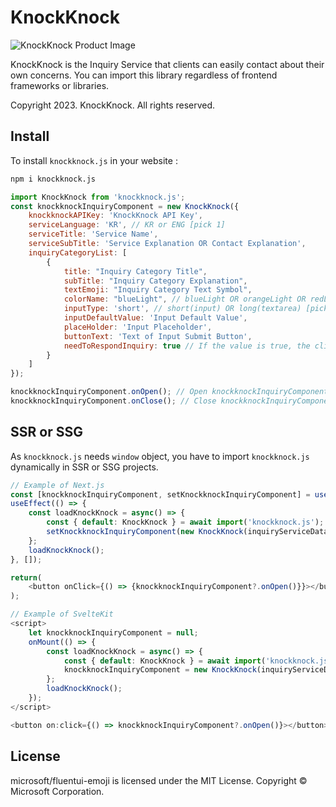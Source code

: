 # KnockKnock

![KnockKnock Product Image](https://knockknock.support/knockknockProd.png)

KnockKnock is the Inquiry Service that clients can easily contact about their own concerns. You can import this library regardless of frontend frameworks or libraries.

Copyright 2023. KnockKnock. All rights reserved.


## Install

To install `knockknock.js` in your website :

```bash
npm i knockknock.js
```

```javascript
import KnockKnock from 'knockknock.js';
const knockknockInquiryComponent = new KnockKnock({
    knockknockAPIKey: 'KnockKnock API Key',
    serviceLanguage: 'KR', // KR or ENG [pick 1]
    serviceTitle: 'Service Name',
    serviceSubTitle: 'Service Explanation OR Contact Explanation',
    inquiryCategoryList: [
        {   
            title: "Inquiry Category Title",
            subTitle: "Inquiry Category Explanation",
            textEmoji: "Inquiry Category Text Symbol",
            colorName: "blueLight", // blueLight OR orangeLight OR redLight OR greenLight [pick 1]
            inputType: 'short', // short(input) OR long(textarea) [pick 1]
            inputDefaultValue: 'Input Default Value',
            placeHolder: 'Input Placeholder',
            buttonText: 'Text of Input Submit Button',
            needToRespondInquiry: true // If the value is true, the clients should enter their email address.
        }
    ]
});

knockknockInquiryComponent.onOpen(); // Open knockknockInquiryComponent
knockknockInquiryComponent.onClose(); // Close knockknockInquiryComponent
```


## SSR or SSG

As `knockknock.js` needs `window` object, you have to import `knockknock.js` dynamically in SSR or SSG projects. 

```javascript
// Example of Next.js
const [knockknockInquiryComponent, setKnockknockInquiryComponent] = useState(null);
useEffect(() => {
    const loadKnockKnock = async() => {
        const { default: KnockKnock } = await import('knockknock.js');
        setKnockknockInquiryComponent(new KnockKnock(inquiryServiceData));
    };
    loadKnockKnock();
}, []);

return(
    <button onClick={() => {knockknockInquiryComponent?.onOpen()}}></button>
);
```
```javascript
// Example of SvelteKit
<script>
    let knockknockInquiryComponent = null;
    onMount(() => {
        const loadKnockKnock = async() => {
            const { default: KnockKnock } = await import('knockknock.js');
            knockknockInquiryComponent = new KnockKnock(inquiryServiceData);
        };
        loadKnockKnock();
    });
</script>

<button on:click={() => knockknockInquiryComponent?.onOpen()}></button>
```


## License

microsoft/fluentui-emoji is licensed under the MIT License. Copyright © Microsoft Corporation.